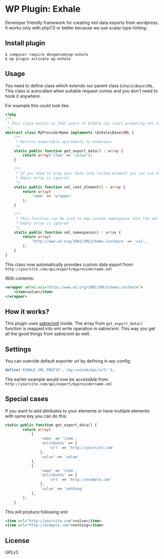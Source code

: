 # WP Plugin: Exhale
Developer friendly framework for creating xml data exports from wordpress.
It works only with php7.0 or better because we use scalar type hinting.

## Install plugin
```
$ composer require devgeniem/wp-exhale
$ wp plugin activate wp-exhale
```

## Usage
You need to define class which extends our parent class `Exhale\Base\XML`.
This class is autocalled when suitable request comes and you don't need to hook it anywhere.

For example this could look like:
```php
<?php
/**
 * This class exists so that users of Exhale can start producing xml really quickly
 */
abstract class MyProviderName implements \Exhale\Base\XML {
    /**
     * Returns exportable apartments to Vuokraovi
     */
    static public function get_export_data() : array {
        return array('item' => 'value');
    }

    /**
     * If you need to wrap your data into custom element you can use this
     * Empty array is ignored
     */
    static public function xml_root_element() : array {
        return array(
            'name' => 'wrapper'
        );
    }

    /**
     * This function can be used to map custom namespaces into the xml
     * Empty array is ignored
     */
    static public function xml_namespaces() : array {
        return array(
            'http://www.w3.org/2001/XMLSchema-instance' => 'xsi',
        );
    }
}
```

This class now automatically provides custom data export from:
`http://yoursite.com/api/export/myprovidername.xml`

With contents:
```xml
<wrapper xmlns:xsi="http://www.w3.org/2001/XMLSchema-instance">
    <item>value</item>
</wrapper>
```

## How it works?
This plugin uses [sabre/xml](http://sabre.io/xml/writing/) inside.
The array from `get_export_data()` function is mapped into xml write operation in sabre/xml.
This way you get all the good things from sabre/xml as well.

## Settings
You can override default exporter url by defining in wp-config:
```php
define('EXHALE_URL_PREFIX','/my-custom/api/url/');
```
The earlier example would now be accessible from: `http://yoursite.com/api/export/myprovidername.xml`

## Special cases
If you want to add attributes to your elements or have multiple elements with same key you can do this:
```php
static public function get_export_data() {
        return array(
            [
                'name' => 'item',
                'attributes' => [
                    'url' => 'http://yoursite.com'
                ],
                'value' => 'value'
            ],
            [
                'name' => 'item',
                'attributes' => [
                    'url' => 'http://example.com'
                ],
                'value' => 'nothing'
            ],
        );
    }
```
This will produce following xml:
```xml
<item url="http://yoursite.com">value</item>
<item url="http://example.com">nothing</item>
```

## License
GPLv3
